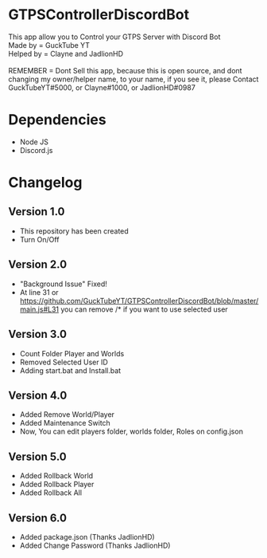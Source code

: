 # GTPSControllerDiscordBot
This app allow you to Control your GTPS Server with Discord Bot
<br /> Made by = GuckTube YT
<br /> Helped by = Clayne and JadlionHD
<br />
<br /> REMEMBER = Dont Sell this app, because this is open source, and dont changing my owner/helper name, to your name, if you see it, please Contact GuckTubeYT#5000, or Clayne#1000, or JadlionHD#0987
# Dependencies
- Node JS
- Discord.js
# Changelog
## Version 1.0
- This repository has been created
- Turn On/Off
## Version 2.0
- "Background Issue" Fixed!
- At line 31 or https://github.com/GuckTubeYT/GTPSControllerDiscordBot/blob/master/main.js#L31 you can remove /* if you want to use selected user
## Version 3.0
- Count Folder Player and Worlds
- Removed Selected User ID
- Adding start.bat and Install.bat
## Version 4.0
- Added Remove World/Player
- Added Maintenance Switch
- Now, You can edit players folder, worlds folder, Roles on config.json
## Version 5.0
- Added Rollback World
- Added Rollback Player
- Added Rollback All
## Version 6.0
- Added package.json (Thanks JadlionHD)
- Added Change Password (Thanks JadlionHD)
